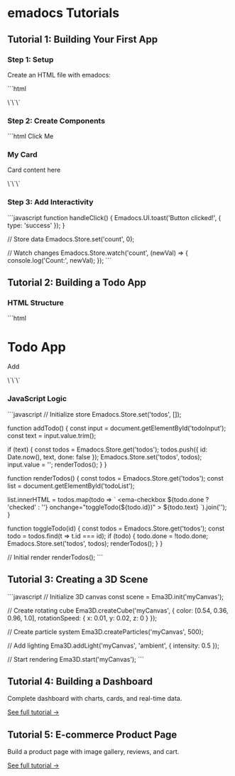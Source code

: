 # emadocs Tutorials

## Tutorial 1: Building Your First App

### Step 1: Setup

Create an HTML file with emadocs:

\`\`\`html
<!DOCTYPE html>
<html lang="en">
<head>
  <link rel="stylesheet" href="css/emadocs.css">
</head>
<body>
  <div id="app"></div>
  <script src="js/emadocs.js"></script>
</body>
</html>
\`\`\`

### Step 2: Create Components

\`\`\`html
<ema-button variant="primary" onclick="handleClick()">
  Click Me
</ema-button>

<ema-card>
  <h3 slot="header">My Card</h3>
  <p slot="body">Card content here</p>
</ema-card>
\`\`\`

### Step 3: Add Interactivity

\`\`\`javascript
function handleClick() {
  Emadocs.UI.toast('Button clicked!', { type: 'success' });
}

// Store data
Emadocs.Store.set('count', 0);

// Watch changes
Emadocs.Store.watch('count', (newVal) => {
  console.log('Count:', newVal);
});
\`\`\`

## Tutorial 2: Building a Todo App

### HTML Structure

\`\`\`html
<div class="ema-container">
  <h1>Todo App</h1>
  
  <ema-input id="todoInput" placeholder="Add todo"></ema-input>
  <ema-button variant="primary" onclick="addTodo()">Add</ema-button>
  
  <div id="todoList"></div>
</div>
\`\`\`

### JavaScript Logic

\`\`\`javascript
// Initialize store
Emadocs.Store.set('todos', []);

function addTodo() {
  const input = document.getElementById('todoInput');
  const text = input.value.trim();
  
  if (text) {
    const todos = Emadocs.Store.get('todos');
    todos.push({ id: Date.now(), text, done: false });
    Emadocs.Store.set('todos', todos);
    input.value = '';
    renderTodos();
  }
}

function renderTodos() {
  const todos = Emadocs.Store.get('todos');
  const list = document.getElementById('todoList');
  
  list.innerHTML = todos.map(todo => \`
    <ema-card>
      <ema-checkbox 
        \${todo.done ? 'checked' : ''}
        onchange="toggleTodo(\${todo.id})"
      >
        \${todo.text}
      </ema-checkbox>
    </ema-card>
  \`).join('');
}

function toggleTodo(id) {
  const todos = Emadocs.Store.get('todos');
  const todo = todos.find(t => t.id === id);
  if (todo) {
    todo.done = !todo.done;
    Emadocs.Store.set('todos', todos);
    renderTodos();
  }
}

// Initial render
renderTodos();
\`\`\`

## Tutorial 3: Creating a 3D Scene

\`\`\`javascript
// Initialize 3D canvas
const scene = Ema3D.init('myCanvas');

// Create rotating cube
Ema3D.createCube('myCanvas', {
  color: [0.54, 0.36, 0.96, 1.0],
  rotationSpeed: { x: 0.01, y: 0.02, z: 0 }
});

// Create particle system
Ema3D.createParticles('myCanvas', 500);

// Add lighting
Ema3D.addLight('myCanvas', 'ambient', {
  intensity: 0.5
});

// Start rendering
Ema3D.start('myCanvas');
\`\`\`

## Tutorial 4: Building a Dashboard

Complete dashboard with charts, cards, and real-time data.

[See full tutorial →](tutorials/dashboard.md)

## Tutorial 5: E-commerce Product Page

Build a product page with image gallery, reviews, and cart.

[See full tutorial →](tutorials/ecommerce.md)
